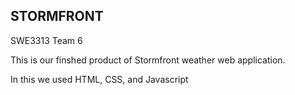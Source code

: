 ##                             STORMFRONT 

SWE3313 Team 6

This is our finshed product of Stormfront weather web application.  

In this we used HTML, CSS, and Javascript 



